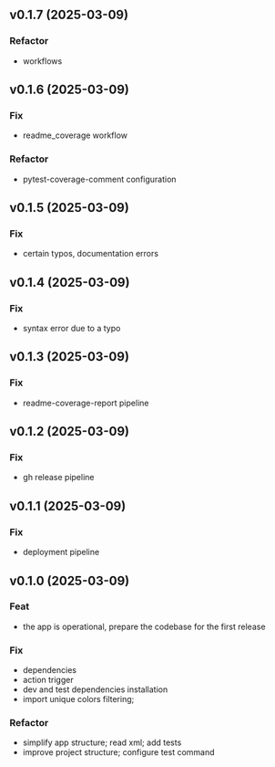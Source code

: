 ## v0.1.7 (2025-03-09)

### Refactor

- workflows

## v0.1.6 (2025-03-09)

### Fix

- readme_coverage workflow

### Refactor

- pytest-coverage-comment configuration

## v0.1.5 (2025-03-09)

### Fix

- certain typos, documentation errors

## v0.1.4 (2025-03-09)

### Fix

- syntax error due to a typo

## v0.1.3 (2025-03-09)

### Fix

- readme-coverage-report pipeline

## v0.1.2 (2025-03-09)

### Fix

- gh release pipeline

## v0.1.1 (2025-03-09)

### Fix

- deployment pipeline

## v0.1.0 (2025-03-09)

### Feat

- the app is operational, prepare the codebase for the first release

### Fix

- dependencies
- action trigger
- dev and test dependencies installation
- import unique colors filtering;

### Refactor

- simplify app structure; read xml; add tests
- improve project structure; configure test command

